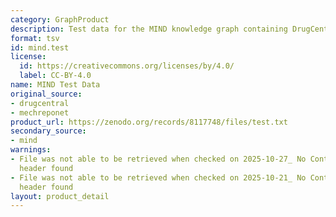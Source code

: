 ```yaml
---
category: GraphProduct
description: Test data for the MIND knowledge graph containing DrugCentral indications
format: tsv
id: mind.test
license:
  id: https://creativecommons.org/licenses/by/4.0/
  label: CC-BY-4.0
name: MIND Test Data
original_source:
- drugcentral
- mechreponet
product_url: https://zenodo.org/records/8117748/files/test.txt
secondary_source:
- mind
warnings:
- File was not able to be retrieved when checked on 2025-10-27_ No Content-Length
  header found
- File was not able to be retrieved when checked on 2025-10-21_ No Content-Length
  header found
layout: product_detail
---
```

